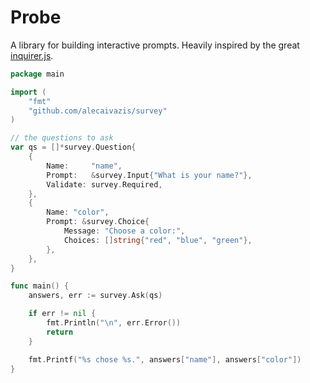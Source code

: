 # Probe
A library for building interactive prompts. Heavily inspired by the great [inquirer.js](https://github.com/SBoudrias/Inquirer.js/).

```go
package main

import (
    "fmt"
    "github.com/alecaivazis/survey"
)

// the questions to ask
var qs = []*survey.Question{
    {
        Name:     "name",
        Prompt:   &survey.Input{"What is your name?"},
        Validate: survey.Required,
    },
    {
        Name: "color",
        Prompt: &survey.Choice{
            Message: "Choose a color:",
            Choices: []string{"red", "blue", "green"},
        },
    },
}

func main() {
    answers, err := survey.Ask(qs)

    if err != nil {
        fmt.Println("\n", err.Error())
        return
    }

    fmt.Printf("%s chose %s.", answers["name"], answers["color"])
}

```
